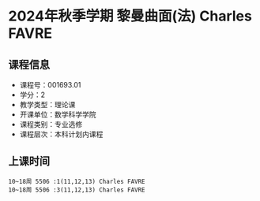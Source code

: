 # 2024年秋季学期 黎曼曲面(法) Charles FAVRE






## 课程信息

- 课程号：001693.01
- 学分：2
- 教学类型：理论课
- 开课单位：数学科学学院
- 课程类别：专业选修
- 课程层次：本科计划内课程

## 上课时间

```
10~18周 5506 :1(11,12,13) Charles FAVRE
10~18周 5506 :3(11,12,13) Charles FAVRE
```

